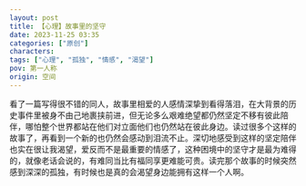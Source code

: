 ```yaml
---
layout: post
title: 【心理】故事里的坚守
date: 2023-11-25 03:35
categories: ["原创"]
characters: 
tags: ["心理", "孤独", "情感", "渴望"]
pov: 第一人称
origin: 空间
---
```


看了一篇写得很不错的同人，故事里相爱的人感情深挚到看得落泪，在大背景的历史事件里被身不由己地裹挟前进，但无论多么艰难绝望都仍然坚定不移有彼此陪伴，哪怕整个世界都站在他们对立面他们也仍然站在彼此身边。读过很多个这样的故事了，再看到一个新的也仍然会感动到泪流不止。深切地感受到这样的坚定陪伴也实在很让我渴望，爱反而不是最重要的情感了，这种困境中的坚守才是最为难得的，就像老话会说的，有难同当比有福同享更难能可贵。读完那个故事的时候突然感到深深的孤独，有时候也是真的会渴望身边能拥有这样一个人啊。
